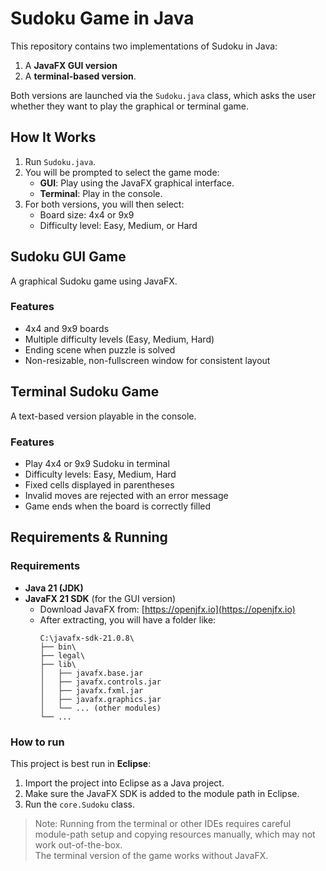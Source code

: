 # Sudoku Game in Java

This repository contains two implementations of Sudoku in Java: 
1. A **JavaFX GUI version** 
2. A **terminal-based version**. 

Both versions are launched via the `Sudoku.java` class, which asks the user whether they want to play the graphical or terminal game.


## How It Works

1. Run `Sudoku.java`.
2. You will be prompted to select the game mode:
   - **GUI**: Play using the JavaFX graphical interface.
   - **Terminal**: Play in the console.
3. For both versions, you will then select:
   - Board size: 4x4 or 9x9
   - Difficulty level: Easy, Medium, or Hard


## Sudoku GUI Game

A graphical Sudoku game using JavaFX.

### Features
- 4x4 and 9x9 boards
- Multiple difficulty levels (Easy, Medium, Hard)
- Ending scene when puzzle is solved
- Non-resizable, non-fullscreen window for consistent layout


## Terminal Sudoku Game

A text-based version playable in the console.

### Features
- Play 4x4 or 9x9 Sudoku in terminal
- Difficulty levels: Easy, Medium, Hard
- Fixed cells displayed in parentheses
- Invalid moves are rejected with an error message
- Game ends when the board is correctly filled

## Requirements & Running

### Requirements
- **Java 21 (JDK)**  
- **JavaFX 21 SDK** (for the GUI version)  
  - Download JavaFX from: [https://openjfx.io](https://openjfx.io)  
  - After extracting, you will have a folder like:
    ```
    C:\javafx-sdk-21.0.8\
    ├── bin\
    ├── legal\
    ├── lib\
    │   ├── javafx.base.jar
    │   ├── javafx.controls.jar
    │   ├── javafx.fxml.jar
    │   ├── javafx.graphics.jar
    │   └── ... (other modules)
    └── ...
    ```

### How to run

This project is best run in **Eclipse**:

1. Import the project into Eclipse as a Java project.
2. Make sure the JavaFX SDK is added to the module path in Eclipse.
3. Run the `core.Sudoku` class.

> Note: Running from the terminal or other IDEs requires careful module-path setup
> and copying resources manually, which may not work out-of-the-box.  
> The terminal version of the game works without JavaFX.
